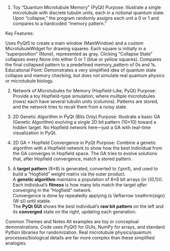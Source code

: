 1. Toy “Quantum Microtubule Memory” (PyQt)
   Purpose: Illustrate a single microtubule with discrete tubulin units, each in a notional quantum state. Upon “collapse,” the program randomly assigns each unit a 0 or 1 and compares to a hardcoded “memory pattern.”

Key Features:

Uses PyQt5 to create a main window (MainWindow) and a custom MicrotubuleWidget for drawing squares.
Each square is initially in a “superposition” (None), represented as gray.
Clicking “Collapse State” collapses every None into either 0 or 1 (blue or yellow squares).
Compares the final collapsed pattern to a predefined memory_pattern of 0s and 1s.
Educational Point:
Demonstrates a very simplified idea of quantum state collapse and memory checking, but does not simulate real quantum physics or microtubule biology.

2. Network of Microtubules for Memory (Hopfield-Like, PyQt)
   Purpose: Provide a toy Hopfield-type simulation, where multiple microtubules (rows) each have several tubulin units (columns). Patterns are stored, and the network tries to recall them from a noisy state.

3. 2D Genetic Algorithm in PyQt (Bits Only)
   Purpose: Illustrate a basic GA (Genetic Algorithm) evolving a single 2D bit pattern (10×10) toward a hidden target. No Hopfield network here—just a GA with real-time visualization in PyQt.

4. 2D GA + Hopfield Convergence in PyQt
   Purpose: Combine a genetic algorithm with a Hopfield network to show how the best individual from the GA converges in Hopfield space. The GA tries to evolve solutions that, after Hopfield convergence, match a stored pattern.

5. A **target pattern** (8×8) is generated, converted to \(\pm1\), and used to build a “Hogfield” weight matrix via the outer product.  
   A **genetic algorithm** maintains a population of 8×8 bit arrays (in \(\{0,1\}\)).  
   Each individual’s **fitness** is how many bits match the target _after_ converging in the “Hogfield” network.  
   Convergence is done by repeatedly applying \(s \leftarrow \mathrm{sign}(W s)\) until stable.  
   The **PyQt GUI** shows the best individual’s **raw bit pattern** on the left and its **converged** state on the right, updating each generation.

Common Themes and Notes
All examples are toy or conceptual demonstrations.
Code uses PyQt5 for GUIs, NumPy for arrays, and standard Python libraries for randomization.
Real microtubule physics/quantum processes/biological details are far more complex than these simplified analogies.
